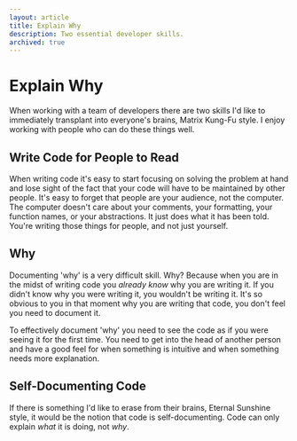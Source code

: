 ```yaml
---
layout: article
title: Explain Why
description: Two essential developer skills.
archived: true
---
```


# Explain Why

When working with a team of developers there are two skills I'd like
to immediately transplant into everyone's brains, Matrix Kung-Fu
style. I enjoy working with people who can do these things well.

## Write Code for People to Read

When writing code it's easy to start focusing on solving the problem
at hand and lose sight of the fact that your code will have to be
maintained by other people. It's easy to forget that people are your
audience, not the computer. The computer doesn't care about your
comments, your formatting, your function names, or your
abstractions. It just does what it has been told. You're writing those
things for people, and not just yourself.

## Why

Documenting 'why' is a very difficult skill. Why? Because when you are
in the midst of writing code you *already know* why you are writing
it. If you didn't know why you were writing it, you wouldn't be
writing it. It's so obvious to you in that moment why you are writing
that code, you don't feel you need to document it.

To effectively document 'why' you need to see the code as if you were
seeing it for the first time. You need to get into the head of another
person and have a good feel for when something is intuitive and when
something needs more explanation.

## Self-Documenting Code

If there is something I'd like to erase from their brains, Eternal
Sunshine style, it would be the notion that code is
self-documenting. Code can only explain *what* it is doing, not *why*.
